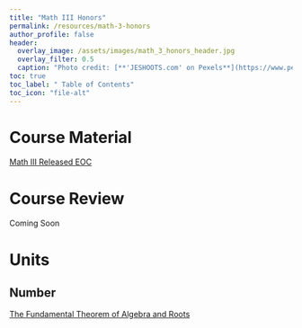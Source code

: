 ```yaml
---
title: "Math III Honors"
permalink: /resources/math-3-honors
author_profile: false
header:
  overlay_image: /assets/images/math_3_honors_header.jpg 
  overlay_filter: 0.5
  caption: "Photo credit: [**'JESHOOTS.com' on Pexels**](https://www.pexels.com/photo/person-holding-a-chalk-in-front-of-the-chalk-board-714699/)"
toc: true
toc_label: " Table of Contents"
toc_icon: "file-alt"
---
```


# Course Material
<a href="https://files.nc.gov/dpi/documents/files/eoc-nc-math-3-released-form.pdf" target="_blank" class="btn btn--inverse btn--x-large">Math III Released EOC</a>

# Course Review
Coming Soon
# Units
## Number
<a href="/resources/math-3-honors/the-fundamental-theorem-of-algebra-and-roots" class="btn btn--inverse btn--x-large">The Fundamental Theorem of Algebra and Roots</a>

<!-- 
# Algebra

# Functions

# Geometry

# Statistics & Probability
-->